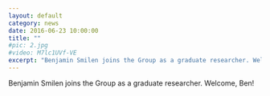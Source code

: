 ```yaml
---
layout: default
category: news
date: 2016-06-23 10:00:00
title: ""
#pic: 2.jpg
#video: M7lc1UVf-VE
excerpt: "Benjamin Smilen joins the Group as a graduate researcher. Welcome, Ben!"
---
```

Benjamin Smilen joins the Group as a graduate researcher. Welcome, Ben!



